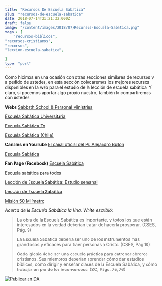 ```yaml
---
title: "Recursos De Escuela Sabatica"
slug: "recursos-de-escuela-sabatica"
date: 2018-07-14T21:21:32.000Z
draft: false
image: "/content/images/2018/07/Recursos-Escuela-Sabatica.png"
tags : [
    "recursos-biblicos",
"recursos-cristianos",
"recursos",
"leccion-escuela-sabatica",

]
type: "post"
---
```


   Como hicimos en una ocasión con otras secciones similares de recursos y a pedido de ustedes, en esta sección colocaremos los mejores recursos disponibles en la web para el estudio de la lección de escuela sabática. Y claro, si podemos aportar algo propio nuestro, también lo compartiremos con ustedes.

 **Webs** [Sabbath School & Personal Ministries](http://www.sabbathschoolpersonalministries.org/international)

 [Escuela Sabática Universitaria](http://escuelasabaticauniversitaria.org/inicio/2017/t1/l02/jueves)

 [Escuela Sabática Tv](http://escuelasabatica.co)

 [Escuela Sabática (Chile)](http://www.escuelasabatica.cl)

 **Canales en YouTube** [El canal oficial del Pr. Alejandro Bullón](https://www.youtube.com/channel/UCzY9YOmZquSEERTbl_u-MSQ)

 [Escuela Sabática](https://www.youtube.com/channel/UCPb9oV40l6GNuWJ0xco7YPw)

 **Fan Page (Facebook)** [Escuela Sabática](https://www.facebook.com/EscuelaSabaticaOficial?fref=ts)

 [Escuela sabática para todos](https://www.facebook.com/EscuelaSabatica.es/?fref=ts)

 [Lección de Escuela Sabática: Estudio semanal](https://www.facebook.com/EscuelaSabaticaIASD/?fref=ts)

 [Lección de Escuela Sabática](https://www.facebook.com/LeccionDeEscuelaSabatica/?fref=ts)

 [Misión 50 Milímetro](https://www.facebook.com/mision50mm?__mref=message_bubble)

 *Acerca de la Escuela Sabática la Hna. White escribió:*

 
>  La obra de la Escuela Sabática es importante, y todos los que están interesados en la verdad deberían tratar de hacerla prosperar. (CSES, Pág. 9)
> 
>   
>  La Escuela Sabática debería ser uno de los instrumentos más grandiosos y eficaces para traer personas a Cristo. (CSES, Pág.10)
> 
>   
>  Cada iglesia debe ser una escuela práctica para entrenar obreros cristianos. Sus miembros deberían aprender cómo dar estudios bíblicos, cómo dirigir y enseñar clases de la Escuela Sabática, y cómo trabajar en pro de los inconversoss. (SC, Págs. 75, 76)
> 

  [![Publicar en DA](/content/images/2020/06/Publicar_DA.png)](/quieres-publicar-en-da/) 